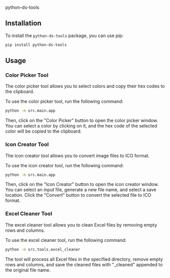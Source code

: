 python-ds-tools

## Installation

To install the `python-ds-tools` package, you can use pip:

```bash
pip install python-ds-tools
```

## Usage

### Color Picker Tool

The color picker tool allows you to select colors and copy their hex codes to the clipboard.

To use the color picker tool, run the following command:

```bash
python -m src.main.app
```

Then, click on the "Color Picker" button to open the color picker window. You can select a color by clicking on it, and the hex code of the selected color will be copied to the clipboard.

### Icon Creator Tool

The icon creator tool allows you to convert image files to ICO format.

To use the icon creator tool, run the following command:

```bash
python -m src.main.app
```

Then, click on the "Icon Creator" button to open the icon creator window. You can select an input file, generate a new file name, and select a save location. Click the "Convert" button to convert the selected file to ICO format.

### Excel Cleaner Tool

The excel cleaner tool allows you to clean Excel files by removing empty rows and columns.

To use the excel cleaner tool, run the following command:

```bash
python -m src.tools.excel_cleaner
```

The tool will process all Excel files in the specified directory, remove empty rows and columns, and save the cleaned files with "_cleaned" appended to the original file name.
